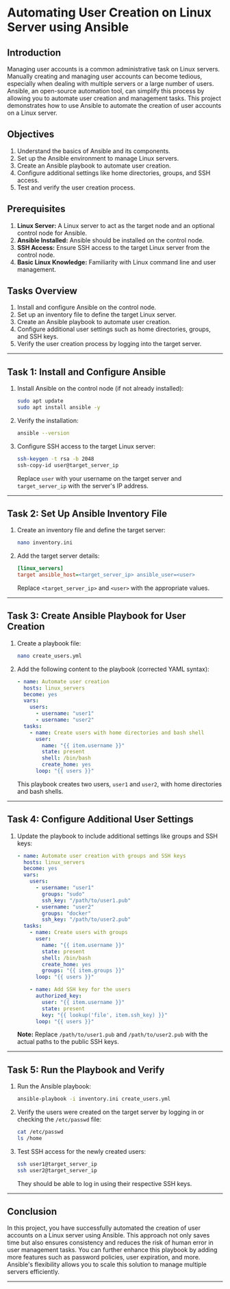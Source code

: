 # Automating User Creation on Linux Server using Ansible

## Introduction

Managing user accounts is a common administrative task on Linux servers. Manually creating and managing user accounts can become tedious, especially when dealing with multiple servers or a large number of users. Ansible, an open-source automation tool, can simplify this process by allowing you to automate user creation and management tasks. This project demonstrates how to use Ansible to automate the creation of user accounts on a Linux server.

## Objectives

1. Understand the basics of Ansible and its components.
2. Set up the Ansible environment to manage Linux servers.
3. Create an Ansible playbook to automate user creation.
4. Configure additional settings like home directories, groups, and SSH access.
5. Test and verify the user creation process.

## Prerequisites

1. **Linux Server:** A Linux server to act as the target node and an optional control node for Ansible.
2. **Ansible Installed:** Ansible should be installed on the control node.
3. **SSH Access:** Ensure SSH access to the target Linux server from the control node.
4. **Basic Linux Knowledge:** Familiarity with Linux command line and user management.

## Tasks Overview

1. Install and configure Ansible on the control node.
2. Set up an inventory file to define the target Linux server.
3. Create an Ansible playbook to automate user creation.
4. Configure additional user settings such as home directories, groups, and SSH keys.
5. Verify the user creation process by logging into the target server.

---

## Task 1: Install and Configure Ansible

1. Install Ansible on the control node (if not already installed):

    ```bash
    sudo apt update
    sudo apt install ansible -y
    ```

2. Verify the installation:

    ```bash
    ansible --version
    ```

3. Configure SSH access to the target Linux server:

    ```bash
    ssh-keygen -t rsa -b 2048
    ssh-copy-id user@target_server_ip
    ```
    Replace `user` with your username on the target server and `target_server_ip` with the server's IP address.

---

## Task 2: Set Up Ansible Inventory File

1. Create an inventory file and define the target server:

    ```bash
    nano inventory.ini
    ```

2. Add the target server details:

    ```ini
    [linux_servers]
    target ansible_host=<target_server_ip> ansible_user=<user>
    ```
    Replace `<target_server_ip>` and `<user>` with the appropriate values.

---

## Task 3: Create Ansible Playbook for User Creation

1. Create a playbook file:

    ```bash
    nano create_users.yml
    ```

2. Add the following content to the playbook (corrected YAML syntax):

    ```yaml
    - name: Automate user creation
      hosts: linux_servers
      become: yes
      vars:
        users:
          - username: "user1"
          - username: "user2"
      tasks:
        - name: Create users with home directories and bash shell
          user:
            name: "{{ item.username }}"
            state: present
            shell: /bin/bash
            create_home: yes
          loop: "{{ users }}"
    ```
    This playbook creates two users, `user1` and `user2`, with home directories and bash shells.

---

## Task 4: Configure Additional User Settings

1. Update the playbook to include additional settings like groups and SSH keys:

    ```yaml
    - name: Automate user creation with groups and SSH keys
      hosts: linux_servers
      become: yes
      vars:
        users:
          - username: "user1"
            groups: "sudo"
            ssh_key: "/path/to/user1.pub"
          - username: "user2"
            groups: "docker"
            ssh_key: "/path/to/user2.pub"
      tasks:
        - name: Create users with groups
          user:
            name: "{{ item.username }}"
            state: present
            shell: /bin/bash
            create_home: yes
            groups: "{{ item.groups }}"
          loop: "{{ users }}"

        - name: Add SSH key for the users
          authorized_key:
            user: "{{ item.username }}"
            state: present
            key: "{{ lookup('file', item.ssh_key) }}"
          loop: "{{ users }}"
    ```
    **Note:** Replace `/path/to/user1.pub` and `/path/to/user2.pub` with the actual paths to the public SSH keys.

---

## Task 5: Run the Playbook and Verify

1. Run the Ansible playbook:

    ```bash
    ansible-playbook -i inventory.ini create_users.yml
    ```

2. Verify the users were created on the target server by logging in or checking the `/etc/passwd` file:

    ```bash
    cat /etc/passwd
    ls /home
    ```

3. Test SSH access for the newly created users:

    ```bash
    ssh user1@target_server_ip
    ssh user2@target_server_ip
    ```

    They should be able to log in using their respective SSH keys.

---

## Conclusion

In this project, you have successfully automated the creation of user accounts on a Linux server using Ansible. This approach not only saves time but also ensures consistency and reduces the risk of human error in user management tasks. You can further enhance this playbook by adding more features such as password policies, user expiration, and more. Ansible's flexibility allows you to scale this solution to manage multiple servers efficiently.

---
